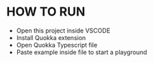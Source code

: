 # HOW TO RUN

- Open this project inside VSCODE
- Install Quokka extension
- Open Quokka Typescript file
- Paste example inside file to start a playground